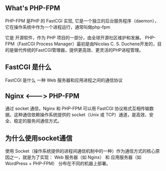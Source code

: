## What's PHP-FPM
PHP-FPM 是PHP 的 FastCGI 实现, 它是一个独立的后台服务程序（daemon），它在操作系统中作为一个进程运行，通常叫做php-fpm

它是 开源软件，作为 PHP 项目的一部分，由全球开源社区维护和发展。
PHP-FPM（FastCGI Process Manager）最初是由Nicolas C. S. Duchene开发的，目的是替代传统的FastCGI管理器，提供更高效、更灵活的PHP进程管理。

## FastCGI 是什么
FastCGI 是什么	一种 Web 服务器和应用进程之间的通信协议

## Nginx <---> PHP-FPM
通过 socket 通信，Nginx 和 PHP-FPM 可以用 FastCGI 协议格式互相传输数据。这种通信依赖操作系统提供的 socket（Unix 或 TCP）通道，是高效、安全、稳定的服务间通信方式。

## 为什么使用socket通信
使用 Socket（操作系统提供的进程间通信机制中的一种）作为通信方式的核心原因之一，就是为了实现：
Web 服务器（如 Nginx） 和 应用服务器（如 WordPress + PHP-FPM） 分布在不同的机器上部署。

